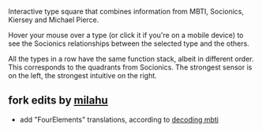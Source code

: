 Interactive type square that combines information from MBTI, Socionics, Kiersey
and Michael Pierce.

Hover your mouse over a type (or click it if you're on a mobile device) to see
the Socionics relationships between the selected type and the others.

All the types in a row have the same function stack, albeit in different order.
This corresponds to the quadrants from Socionics. The strongest sensor is on the
left, the strongest intuitive on the right.

## fork edits by [milahu](https://github.com/milahu/alchi)

* add "FourElements" translations, according to
[decoding mbti](https://www.reddit.com/r/mbti/comments/ds3r3o/decoding_mbti_four_elements_alchemy_physiognomy/)
